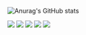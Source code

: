![Anurag's GitHub stats](https://github-readme-stats.vercel.app/api?username=Yoshito-4410&show_icons=true&theme=dracula&text_color=ffb86c)

![](http://github-profile-summary-cards.vercel.app/api/cards/stats?username=Yoshito-4410&theme=dracula)
![](http://github-profile-summary-cards.vercel.app/api/cards/productive-time?username=Yoshito-4410&theme=dracula&utcOffset=9)
![](http://github-profile-summary-cards.vercel.app/api/cards/repos-per-language?username=Yoshito-4410&theme=dracula)
![](http://github-profile-summary-cards.vercel.app/api/cards/most-commit-language?username=Yoshito-4410&theme=dracula)
![](http://github-profile-summary-cards.vercel.app/api/cards/profile-details?username=Yoshito-4410&theme=dracula)

